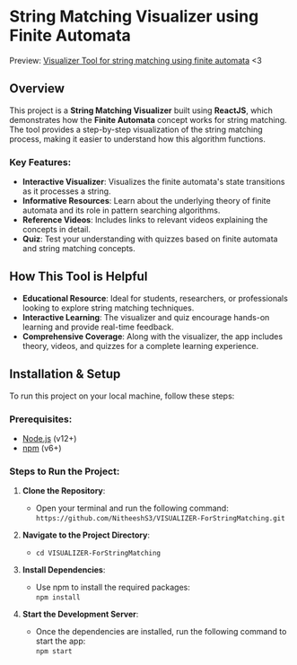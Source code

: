 # String Matching Visualizer using Finite Automata

Preview: [Visualizer Tool for string matching using finite automata](https://visualizer-for-string-matching-8rzh.vercel.app/) <3

## Overview

This project is a **String Matching Visualizer** built using **ReactJS**, which demonstrates how the **Finite Automata** concept works for string matching. The tool provides a step-by-step visualization of the string matching process, making it easier to understand how this algorithm functions.

### Key Features:
- **Interactive Visualizer**: Visualizes the finite automata's state transitions as it processes a string.
- **Informative Resources**: Learn about the underlying theory of finite automata and its role in pattern searching algorithms.
- **Reference Videos**: Includes links to relevant videos explaining the concepts in detail.
- **Quiz**: Test your understanding with quizzes based on finite automata and string matching concepts.

## How This Tool is Helpful
- **Educational Resource**: Ideal for students, researchers, or professionals looking to explore string matching techniques.
- **Interactive Learning**: The visualizer and quiz encourage hands-on learning and provide real-time feedback.
- **Comprehensive Coverage**: Along with the visualizer, the app includes theory, videos, and quizzes for a complete learning experience.

## Installation & Setup

To run this project on your local machine, follow these steps:

### Prerequisites:
- [Node.js](https://nodejs.org/) (v12+)
- [npm](https://www.npmjs.com/) (v6+)

### Steps to Run the Project:

1. **Clone the Repository**:
   - Open your terminal and run the following command:  
     `https://github.com/NitheeshS3/VISUALIZER-ForStringMatching.git`
   
2. **Navigate to the Project Directory**:
   - `cd VISUALIZER-ForStringMatching`

3. **Install Dependencies**:
   - Use npm to install the required packages:  
     `npm install`

4. **Start the Development Server**:
   - Once the dependencies are installed, run the following command to start the app:  
     `npm start`
